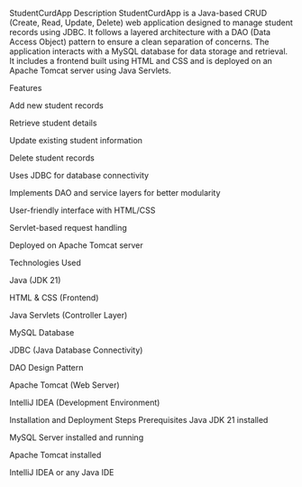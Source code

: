 StudentCurdApp
Description
StudentCurdApp is a Java-based CRUD (Create, Read, Update, Delete) web application designed to manage student records using JDBC. It follows a layered architecture with a DAO (Data Access Object) pattern to ensure a clean separation of concerns. The application interacts with a MySQL database for data storage and retrieval. It includes a frontend built using HTML and CSS and is deployed on an Apache Tomcat server using Java Servlets.

Features

Add new student records

Retrieve student details

Update existing student information

Delete student records

Uses JDBC for database connectivity

Implements DAO and service layers for better modularity

User-friendly interface with HTML/CSS

Servlet-based request handling

Deployed on Apache Tomcat server

Technologies Used

Java (JDK 21)

HTML & CSS (Frontend)

Java Servlets (Controller Layer)

MySQL Database

JDBC (Java Database Connectivity)

DAO Design Pattern

Apache Tomcat (Web Server)

IntelliJ IDEA (Development Environment)

Installation and Deployment Steps
Prerequisites
Java JDK 21 installed

MySQL Server installed and running

Apache Tomcat installed

IntelliJ IDEA or any Java IDE

